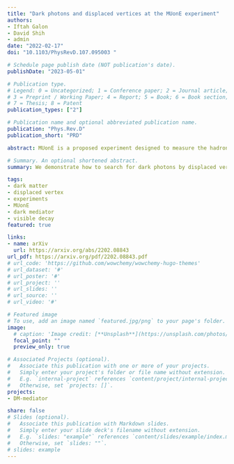 ```yaml
---
title: "Dark photons and displaced vertices at the MUonE experiment"
authors:
- Iftah Galon
- David Shih
- admin
date: "2022-02-17"
doi: "10.1103/PhysRevD.107.095003 "

# Schedule page publish date (NOT publication's date).
publishDate: "2023-05-01"

# Publication type.
# Legend: 0 = Uncategorized; 1 = Conference paper; 2 = Journal article;
# 3 = Preprint / Working Paper; 4 = Report; 5 = Book; 6 = Book section;
# 7 = Thesis; 8 = Patent
publication_types: ["2"]

# Publication name and optional abbreviated publication name.
publication: "Phys.Rev.D"
publication_short: "PRD"

abstract: MUonE is a proposed experiment designed to measure the hadronic vacuum polarization contribution to muon $g-2$ through elastic $\mu-e$ scattering. As such it employs an extremely high-resolution tracking apparatus. We point out that this makes MUonE also a very promising experiment to search for displaced vertices from light, weakly-interacting new particles. We demonstrate its potential by showing how it has excellent sensitivity to dark photons in the mass range $10~\mathrm{MeV} \le m_{A'} \le 100~\mathrm{MeV}$ and kinetic mixing parameter $10^{-5} \le \epsilon e \le 10^{-3}$, through the process $\mu^{\pm}\, e^- \to \mu^{\pm}\, e^-\, A'$ followed by $A'\to e^+e^-$.

# Summary. An optional shortened abstract.
summary: We demonstrate how to search for dark photons by displaced vertex search at the proposed MUonE experiment in the mass range $10~\mathrm{MeV} \le m_{A'} \le 100~\mathrm{MeV}$ and kinetic mixing parameter $10^{-5} \le \epsilon e \le 10^{-3}$, through the process $\mu^{\pm}\, e^- \to \mu^{\pm}\, e^-\, A'$ followed by $A'\to e^+e^-$.

tags:
- dark matter
- displaced vertex
- experiments
- MUonE
- dark mediator
- visible decay
featured: true

links:
- name: arXiv
  url: https://arxiv.org/abs/2202.08843
url_pdf: https://arxiv.org/pdf/2202.08843.pdf
# url_code: 'https://github.com/wowchemy/wowchemy-hugo-themes'
# url_dataset: '#'
# url_poster: '#'
# url_project: ''
# url_slides: ''
# url_source: ''
# url_video: '#'

# Featured image
# To use, add an image named `featured.jpg/png` to your page's folder. 
image:
  # caption: 'Image credit: [**Unsplash**](https://unsplash.com/photos/s9CC2SKySJM)'
  focal_point: ""
  preview_only: true

# Associated Projects (optional).
#   Associate this publication with one or more of your projects.
#   Simply enter your project's folder or file name without extension.
#   E.g. `internal-project` references `content/project/internal-project/index.md`.
#   Otherwise, set `projects: []`.
projects:
- DM-mediator

share: false
# Slides (optional).
#   Associate this publication with Markdown slides.
#   Simply enter your slide deck's filename without extension.
#   E.g. `slides: "example"` references `content/slides/example/index.md`.
#   Otherwise, set `slides: ""`.
# slides: example
---
```


